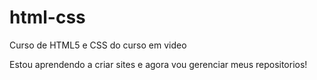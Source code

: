 # html-css
 Curso de HTML5 e CSS do curso em video

 Estou aprendendo a criar sites e agora vou gerenciar meus repositorios!
